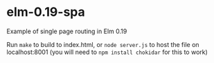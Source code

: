 # elm-0.19-spa
Example of single page routing in Elm 0.19

Run `make` to build to index.html, or `node server.js` to host the file on localhost:8001 (you will need to `npm install chokidar` for this to work)

